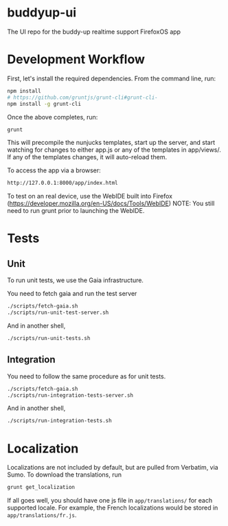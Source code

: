 buddyup-ui
==========

The UI repo for the buddy-up realtime support FirefoxOS app

# Development Workflow

First, let's install the required dependencies. From the command line, run:

```bash
npm install
# https://github.com/gruntjs/grunt-cli#grunt-cli-
npm install -g grunt-cli
```

Once the above completes, run:

```bash
grunt
```

This will precompile the nunjucks templates, start up the server, and start watching
for changes to either app.js or any of the templates in app/views/. If any of the templates
changes, it will auto-reload them.

To access the app via a browser:

```bash
http://127.0.0.1:8000/app/index.html
```

To test on an real device, use the WebIDE built into Firefox (https://developer.mozilla.org/en-US/docs/Tools/WebIDE)
NOTE: You still need to run grunt prior to launching the WebIDE.

# Tests
## Unit
To run unit tests, we use the Gaia infrastructure.

You need to fetch gaia and run the test server
```bash
./scripts/fetch-gaia.sh
./scripts/run-unit-test-server.sh
```

And in another shell,
```bash
./scripts/run-unit-tests.sh
```

## Integration
You need to follow the same procedure as for unit tests.
```bash
./scripts/fetch-gaia.sh
./scripts/run-integration-tests-server.sh
```

And in another shell,
```bash
./scripts/run-integration-tests.sh
```

# Localization
Localizations are not included by default, but are pulled from Verbatim,
via Sumo. To download the translations, run

```bash
grunt get_localization
```

If all goes well, you should have one js file in `app/translations/` for
each supported locale. For example, the French localizations would be
stored in `app/translations/fr.js`.
